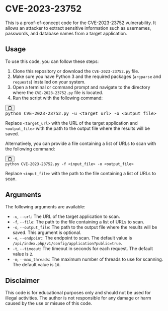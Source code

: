<div class="markdown prose w-full break-words dark:prose-invert light"><h1>CVE-2023-23752</h1><p>This is a proof-of-concept code for the CVE-2023-23752 vulnerability. It allows an attacker to extract sensitive information such as usernames, passwords, and database names from a target application.</p><h2>Usage</h2><p>To use this code, you can follow these steps:</p><ol><li>Clone this repository or download the <code>CVE-2023-23752.py</code> file.</li><li>Make sure you have Python 3 and the required packages (<code>argparse</code> and <code>requests</code>) installed on your system.</li><li>Open a terminal or command prompt and navigate to the directory where the <code>CVE-2023-23752.py</code> file is located.</li><li>Run the script with the following command:</li></ol><pre><div class="bg-black rounded-md mb-4"><div class="flex items-center relative text-gray-200 bg-gray-800 px-4 py-2 text-xs font-sans justify-between rounded-t-md"><button class="flex ml-auto gap-2"><svg stroke="currentColor" fill="none" stroke-width="2" viewBox="0 0 24 24" stroke-linecap="round" stroke-linejoin="round" class="h-4 w-4" height="1em" width="1em" xmlns="http://www.w3.org/2000/svg"><path d="M16 4h2a2 2 0 0 1 2 2v14a2 2 0 0 1-2 2H6a2 2 0 0 1-2-2V6a2 2 0 0 1 2-2h2"></path><rect x="8" y="2" width="8" height="4" rx="1" ry="1"></rect></svg></button></div><div class="p-4 overflow-y-auto">python CVE-2023-23752.py -u &lt;target_url&gt; -o &lt;output_file&gt;
</code></div></div></pre><p>Replace <code>&lt;target_url&gt;</code> with the URL of the target application and <code>&lt;output_file&gt;</code> with the path to the output file where the results will be saved.</p><p>Alternatively, you can provide a file containing a list of URLs to scan with the following command:</p><pre><div class="bg-black rounded-md mb-4"><div class="flex items-center relative text-gray-200 bg-gray-800 px-4 py-2 text-xs font-sans justify-between rounded-t-md"><button class="flex ml-auto gap-2"><svg stroke="currentColor" fill="none" stroke-width="2" viewBox="0 0 24 24" stroke-linecap="round" stroke-linejoin="round" class="h-4 w-4" height="1em" width="1em" xmlns="http://www.w3.org/2000/svg"><path d="M16 4h2a2 2 0 0 1 2 2v14a2 2 0 0 1-2 2H6a2 2 0 0 1-2-2V6a2 2 0 0 1 2-2h2"></path><rect x="8" y="2" width="8" height="4" rx="1" ry="1"></rect></svg></button></div><div class="p-4 overflow-y-auto"><code class="!whitespace-pre hljs language-python">python CVE-2023-23752.py -f &lt;input_file&gt; -o &lt;output_file&gt;
</code></div></div></pre><p>Replace <code>&lt;input_file&gt;</code> with the path to the file containing a list of URLs to scan.</p><h2>Arguments</h2><p>The following arguments are available:</p><ul><li><code>-u</code>, <code>--url</code>: The URL of the target application to scan.</li><li><code>-f</code>, <code>--file</code>: The path to the file containing a list of URLs to scan.</li><li><code>-o</code>, <code>--output_file</code>: The path to the output file where the results will be saved. This argument is optional.</li><li><code>-e</code>, <code>--endpoint</code>: The endpoint to scan. The default value is <code>/api/index.php/v1/config/application?public=true</code>.</li><li><code>-t</code>, <code>--timeout</code>: The timeout in seconds for each request. The default value is <code>2</code>.</li><li><code>-m</code>, <code>--max_threads</code>: The maximum number of threads to use for scanning. The default value is <code>10</code>.</li></ul><h2>Disclaimer</h2><p>This code is for educational purposes only and should not be used for illegal activities. The author is not responsible for any damage or harm caused by the use or misuse of this code.</p></div>
